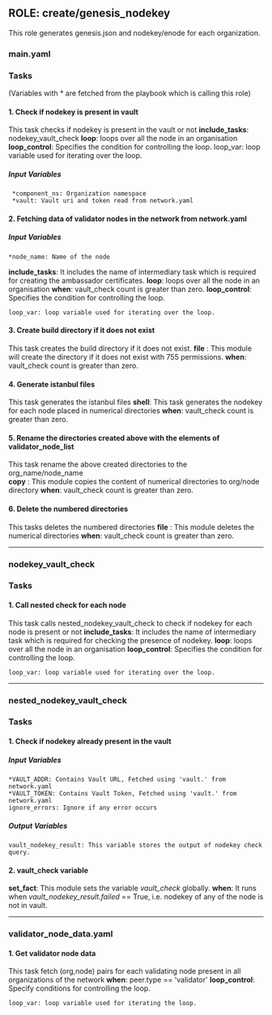## ROLE: create/genesis_nodekey
This role generates genesis.json and nodekey/enode for each organization.
### main.yaml
### Tasks
(Variables with * are fetched from the playbook which is calling this role)
#### 1. Check if nodekey is present in vault
This task checks if nodekey is present in the vault or not
**include_tasks**: nodekey_vault_check
**loop**: loops over all the node in an organisation
**loop_control**: Specifies the condition for controlling the loop.
    loop_var: loop variable used for iterating over the loop.
##### Input Variables
     *component_ns: Organization namespace   
     *vault: Vault uri and token read from network.yaml

#### 2. Fetching data of validator nodes in the network from network.yaml
##### Input Variables
    *node_name: Name of the node
**include_tasks**: It includes the name of intermediary task which is required for creating the ambassador certificates.
**loop**: loops over all the node in an organisation
**when**: vault_check count is greater than zero.
**loop_control**: Specifies the condition for controlling the loop.

    loop_var: loop variable used for iterating over the loop.

#### 3. Create build directory if it does not exist
This task creates the build directory if it does not exist.
**file** : This module will create the directory if it does not exist with 755 permissions.
**when**: vault_check count is greater than zero.

#### 4. Generate istanbul files
 This task generates the istanbul files
**shell**: This task generates the nodekey for each node placed in numerical directories
**when**: vault_check count is greater than zero.

    
#### 5. Rename the directories created above with the elements of validator_node_list
This task rename the above created directories to the org_name/node_name     
**copy** : This module copies the content of numerical directories to org/node directory
**when**: vault_check count is greater than zero.

#### 6. Delete the numbered directories
 This tasks deletes the numbered directories
**file** : This module deletes the numerical directories
**when**: vault_check count is greater than zero.

-------------
### nodekey_vault_check
### Tasks
#### 1. Call nested check for each node
This task calls nested_nodekey_vault_check to check if nodekey for each node is present or not
**include_tasks**: It includes the name of intermediary task which is required for checking the presence of nodekey.
**loop**: loops over all the node in an organisation
**loop_control**: Specifies the condition for controlling the loop.

    loop_var: loop variable used for iterating over the loop.

----------------
### nested_nodekey_vault_check
### Tasks
#### 1. Check if nodekey already present in the vault
##### Input Variables

    *VAULT_ADDR: Contains Vault URL, Fetched using 'vault.' from network.yaml
    *VAULT_TOKEN: Contains Vault Token, Fetched using 'vault.' from network.yaml
    ignore_errors: Ignore if any error occurs

##### Output Variables

    vault_nodekey_result: This variable stores the output of nodekey check query.

#### 2. vault_check variable
**set_fact**: This module sets the variable *vault_check* globally.
**when**: It runs when *vault_nodekey_result.failed* == True, i.e. nodekey of any of the node is not in vault.

--------------------------
### validator_node_data.yaml

#### 1. Get validator node data
This task fetch (org,node) pairs for each validating node present in all organizations of the network
**when**: peer.type == 'validator'
**loop_control**: Specify conditions for controlling the loop.
                
    loop_var: loop variable used for iterating the loop.
